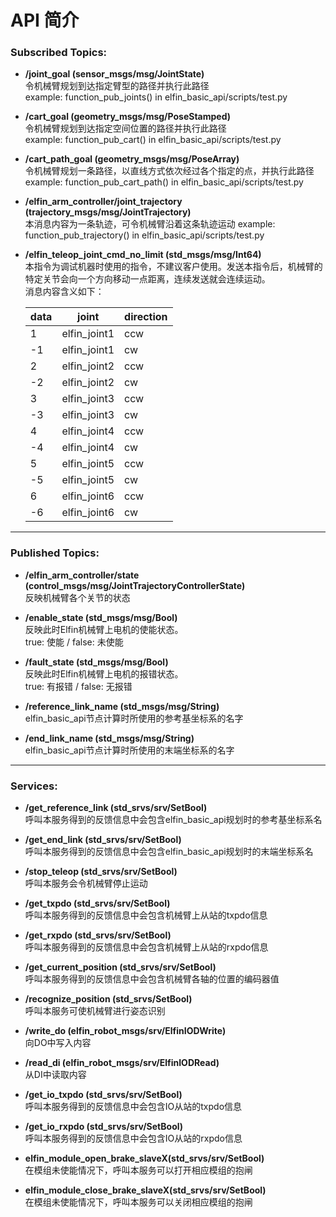  API 简介
=====
### Subscribed Topics:

* **/joint_goal (sensor_msgs/msg/JointState)**  
令机械臂规划到达指定臂型的路径并执行此路径  
example: function_pub_joints() in elfin_basic_api/scripts/test.py

* **/cart_goal (geometry_msgs/msg/PoseStamped)**  
令机械臂规划到达指定空间位置的路径并执行此路径  
example: function_pub_cart() in elfin_basic_api/scripts/test.py

* **/cart_path_goal (geometry_msgs/msg/PoseArray)**  
令机械臂规划一条路径，以直线方式依次经过各个指定的点，并执行此路径  
example: function_pub_cart_path() in elfin_basic_api/scripts/test.py

* **/elfin_arm_controller/joint_trajectory (trajectory_msgs/msg/JointTrajectory)**  
本消息内容为一条轨迹，可令机械臂沿着这条轨迹运动
example: function_pub_trajectory() in elfin_basic_api/scripts/test.py

* **/elfin_teleop_joint_cmd_no_limit (std_msgs/msg/Int64)**  
本指令为调试机器时使用的指令，不建议客户使用。发送本指令后，机械臂的特定关节会向一个方向移动一点距离，连续发送就会连续运动。  
消息内容含义如下：

	| data | joint       | direction |
	| ------- | ------------| -------------- |
	| 1 | elfin_joint1| ccw |
	| -1 | elfin_joint1 | cw |
	| 2 | elfin_joint2 | ccw |
	| -2 | elfin_joint2 | cw |
	| 3 | elfin_joint3| ccw |
	| -3 | elfin_joint3 | cw |
	| 4 | elfin_joint4 | ccw |
	| -4 | elfin_joint4 | cw |
	| 5 | elfin_joint5| ccw |
	| -5 | elfin_joint5 | cw |
	| 6 | elfin_joint6 | ccw |
	| -6 | elfin_joint6 | cw |

------
### Published Topics:

* **/elfin_arm_controller/state (control_msgs/msg/JointTrajectoryControllerState)**  
反映机械臂各个关节的状态

* **/enable_state (std_msgs/msg/Bool)**  
反映此时Elfin机械臂上电机的使能状态。  
true: 使能  / false: 未使能

* **/fault_state (std_msgs/msg/Bool)**  
反映此时Elfin机械臂上电机的报错状态。  
true: 有报错  / false: 无报错

* **/reference_link_name (std_msgs/msg/String)**  
elfin_basic_api节点计算时所使用的参考基坐标系的名字

* **/end_link_name (std_msgs/msg/String)**  
elfin_basic_api节点计算时所使用的末端坐标系的名字

------
### Services:

* **/get_reference_link (std_srvs/srv/SetBool)**  
呼叫本服务得到的反馈信息中会包含elfin_basic_api规划时的参考基坐标系名

* **/get_end_link (std_srvs/srv/SetBool)**  
呼叫本服务得到的反馈信息中会包含elfin_basic_api规划时的末端坐标系名

* **/stop_teleop (std_srvs/srv/SetBool)**  
呼叫本服务会令机械臂停止运动

* **/get_txpdo (std_srvs/srv/SetBool)**  
呼叫本服务得到的反馈信息中会包含机械臂上从站的txpdo信息

* **/get_rxpdo (std_srvs/srv/SetBool)**  
呼叫本服务得到的反馈信息中会包含机械臂上从站的rxpdo信息

* **/get_current_position (std_srvs/srv/SetBool)**  
呼叫本服务得到的反馈信息中会包含机械臂各轴的位置的编码器值  

* **/recognize_position (std_srvs/SetBool)**  
呼叫本服务可使机械臂进行姿态识别

* **/write_do (elfin_robot_msgs/srv/ElfinIODWrite)**  
向DO中写入内容  

* **/read_di (elfin_robot_msgs/srv/ElfinIODRead)**  
从DI中读取内容  

* **/get_io_txpdo (std_srvs/srv/SetBool)**  
呼叫本服务得到的反馈信息中会包含IO从站的txpdo信息

* **/get_io_rxpdo (std_srvs/srv/SetBool)**  
呼叫本服务得到的反馈信息中会包含IO从站的rxpdo信息

* **elfin_module_open_brake_slaveX(std_srvs/srv/SetBool)**  
在模组未使能情况下，呼叫本服务可以打开相应模组的抱闸  

* **elfin_module_close_brake_slaveX(std_srvs/srv/SetBool)**  
在模组未使能情况下，呼叫本服务可以关闭相应模组的抱闸  
